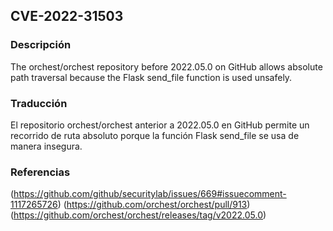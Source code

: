 ## CVE-2022-31503

### Descripción

The orchest/orchest repository before 2022.05.0 on GitHub allows absolute path traversal because the Flask send_file function is used unsafely.

### Traducción

El repositorio orchest/orchest anterior a 2022.05.0 en GitHub permite un recorrido de ruta absoluto porque la función Flask send_file se usa de manera insegura.

### Referencias

(https://github.com/github/securitylab/issues/669#issuecomment-1117265726)
(https://github.com/orchest/orchest/pull/913)
(https://github.com/orchest/orchest/releases/tag/v2022.05.0)
